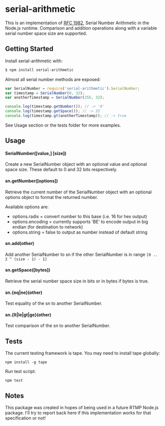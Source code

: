 # serial-arithmetic
This is an implementation of [RFC 1982](https://tools.ietf.org/html/rfc1982),
Serial Number Arithmetic in the Node.js runtime. Comparison and addition operations
along with a variable serial number space size are supported.

## Getting Started
Install serial-arithmetic with:

```sh
$ npm install serial-arithmetic
```

Almost all serial number methods are exposed:

```js
var SerialNumber = require('serial-arithmetic').SerialNumber;
var timestamp = SerialNumber(0, 32);
var anotherTimestamp = SerialNumber(255, 32);

console.log(timestamp.getNumber()); // -> '0'
console.log(timestamp.getSpace()); // -> 32
console.log(timestamp.gt(anotherTimestamp)); // -> true
```
See Usage section or the tests folder for more examples.

## Usage

#### SerialNumber([value,] [size])
Create a new SerialNumber object with an optional value and optional space size.
These default to 0 and 32 bits respectively.

#### sn.getNumber([options])
Retrieve the current number of the SerialNumber object with an optional options
object to format the returned number.

Available options are:
* options.radix = convert number to this base (i.e. 16 for hex output)
* options.encoding = currently supports 'BE' to encode output in big endian (for destination to network)
* options.string = false to output as number instead of default string

#### sn.add(other)
Add another SerialNumber to sn if the other SerialNumber is in range
```[0 .. 2 ^ (size - 1) - 1]```

#### sn.getSpace([bytes])
Retrieve the serial number space size in bits or in bytes if bytes is true.


#### sn.{eq|ne}(other)
Test equality of the sn to another SerialNumber.

#### sn.{lt|le|gt|ge}(other)
Test comparison of the sn to another SerialNumber.


## Tests
The current testing framework is tape. You may need to install tape globally:

```npm install -g tape```

Run test script:

```npm test```

## Notes
This package was created in hopes of being used in a future RTMP Node.js package. I'll
try to report back here if this implementation works for that specification or not!
